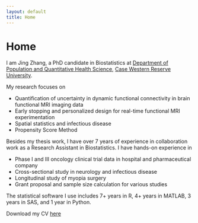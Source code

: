 ```yaml
---
layout: default
title: Home
---
```


<div>
 <h1 class="page-title">Home</h1>
</div>

<div>
<div class="row">
  <p>
I am Jing Zhang, a PhD candidate in Biostatistics at <a href="https://case.edu/medicine/pqhs/">Department of Population and Quantitative Health Science</a>, <a href="https://case.edu/">Case Western Reserve University</a>. 


<p> 
 
My research focuses on 
 <ul> 
  <li> Quantification of uncertainty in dynamic functional connectivity in brain functional MRI imaging data
  <li> Early stopping and personalized design for real-time functional MRI experimentation
  <li> Spatial statistics and infectious disease 
  <li> Propensity Score Method
 </ul>

<p> 
 
Besides my thesis work, I have over 7 years of experience in collaboration work as a Research
Assistant in Biostatistics. I have hands-on experience in
 <ul> 
  <li> Phase I and III oncology clinical trial data in hospital and pharmaceutical company
  <li> Cross-sectional study in neurology and infectious disease 
  <li> Longitudinal study of myopia surgery 
  <li> Grant proposal and sample size calculation for various studies
 </ul>

 <p>The statistical software I use includes 7+ years in R, 4+ years in MATLAB, 3 years in SAS, and 1 year in Python.

 <p>Download my CV <a href="assets/pdfs/Resume_Jing Zhang 2024.pdf">here</a>
 
